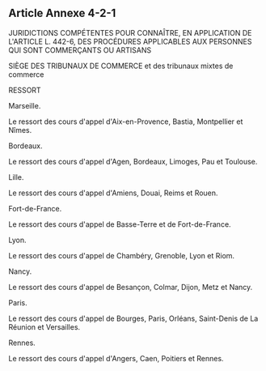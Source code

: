 Article Annexe 4-2-1
----
JURIDICTIONS COMPÉTENTES POUR CONNAÎTRE, EN APPLICATION DE L'ARTICLE L. 442-6,
DES PROCÉDURES APPLICABLES AUX PERSONNES QUI SONT COMMERÇANTS OU ARTISANS

SIÈGE DES TRIBUNAUX DE COMMERCE et des tribunaux mixtes de commerce


RESSORT

Marseille.

Le ressort des cours d'appel d'Aix-en-Provence, Bastia, Montpellier et Nîmes.

Bordeaux.

Le ressort des cours d'appel d'Agen, Bordeaux, Limoges, Pau et Toulouse.

Lille.

Le ressort des cours d'appel d'Amiens, Douai, Reims et Rouen.

Fort-de-France.

Le ressort des cours d'appel de Basse-Terre et de Fort-de-France.

Lyon.

Le ressort des cours d'appel de Chambéry, Grenoble, Lyon et Riom.

Nancy.

Le ressort des cours d'appel de Besançon, Colmar, Dijon, Metz et Nancy.

Paris.

Le ressort des cours d'appel de Bourges, Paris, Orléans, Saint-Denis de La
Réunion et Versailles.

Rennes.

Le ressort des cours d'appel d'Angers, Caen, Poitiers et Rennes.
